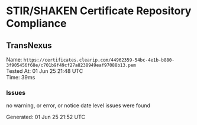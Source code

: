 # STIR/SHAKEN Certificate Repository Compliance

## TransNexus

Name: `https://certificates.clearip.com/44962359-54bc-4e1b-b880-3f905456f68e/c701b9f49cf27a8238949eaf97088b13.pem`\
Tested At: 01 Jun 25 21:48 UTC\
Time: 39ms

### Issues

no warning, or error, or notice date level issues were found

Generated: 01 Jun 25 21:52 UTC